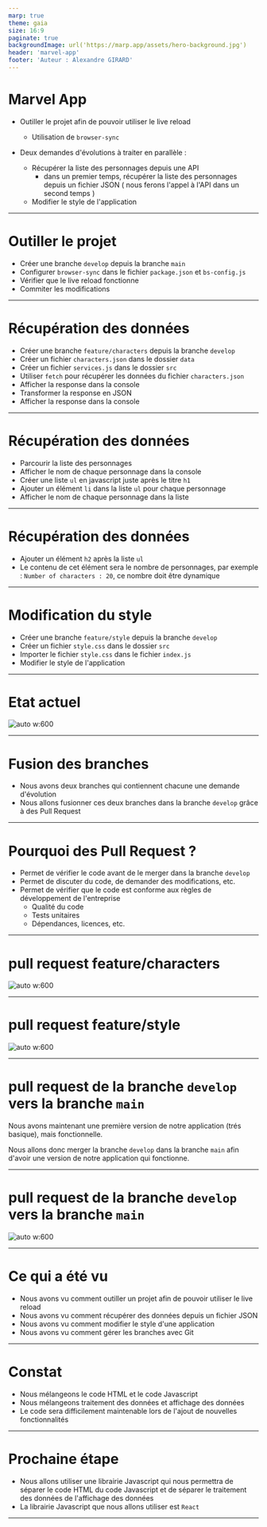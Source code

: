 ```yaml
---
marp: true
theme: gaia
size: 16:9
paginate: true
backgroundImage: url('https://marp.app/assets/hero-background.jpg')
header: 'marvel-app'
footer: 'Auteur : Alexandre GIRARD'
---
```


# Marvel App

- Outiller le projet afin de pouvoir utiliser le live reload
    - Utilisation de `browser-sync`

- Deux demandes d'évolutions à traiter en parallèle :
  - Récupérer la liste des personnages depuis une API
    - dans un premier temps, récupérer la liste des personnages depuis un fichier JSON ( nous ferons l'appel à l'API dans un second temps )
  - Modifier le style de l'application

---

# Outiller le projet

- Créer une branche `develop` depuis la branche `main`
- Configurer `browser-sync` dans le fichier `package.json` et `bs-config.js`
- Vérifier que le live reload fonctionne
- Commiter les modifications

---

# Récupération des données

- Créer une branche `feature/characters` depuis la branche `develop`
- Créer un fichier `characters.json` dans le dossier `data`
- Créer un fichier `services.js` dans le dossier `src`
- Utiliser `fetch` pour récupérer les données du fichier `characters.json`
- Afficher la response dans la console
- Transformer la response en JSON
- Afficher la response dans la console

---

# Récupération des données

- Parcourir la liste des personnages
- Afficher le nom de chaque personnage dans la console
- Créer une liste `ul` en javascript juste après le titre `h1`
- Ajouter un élément `li` dans la liste `ul` pour chaque personnage
- Afficher le nom de chaque personnage dans la liste

---

# Récupération des données

- Ajouter un élément `h2` après la liste `ul`
- Le contenu de cet élément sera le nombre de personnages, par exemple : `Number of characters : 20`, ce nombre doit être dynamique

---

# Modification du style

- Créer une branche `feature/style` depuis la branche `develop`
- Créer un fichier `style.css` dans le dossier `src`
- Importer le fichier `style.css` dans le fichier `index.js`
- Modifier le style de l'application

---

# Etat actuel

![ auto w:600](./etat-actuel.png)

---
# Fusion des branches

- Nous avons deux branches qui contiennent chacune une demande d'évolution
- Nous allons fusionner ces deux branches dans la branche `develop` grâce à des Pull Request
---

# Pourquoi des Pull Request ?

- Permet de vérifier le code avant de le merger dans la branche `develop`
- Permet de discuter du code, de demander des modifications, etc.
- Permet de vérifier que le code est conforme aux règles de développement de l'entreprise
  - Qualité du code
  - Tests unitaires
  - Dépendances, licences, etc.

---
# pull request feature/characters
![ auto w:600](./pr-1.png)

---

# pull request feature/style

![ auto w:600](./pr-2.png)

--- 

# pull request de la branche `develop` vers la branche `main`

Nous avons maintenant une première version de notre application (trés basique), mais fonctionnelle.

Nous allons donc merger la branche `develop` dans la branche `main` afin d'avoir une version de notre application qui fonctionne.

---

# pull request de la branche `develop` vers la branche `main`

![ auto w:600](./pr-3.png)

---
# Ce qui a été vu

- Nous avons vu comment outiller un projet afin de pouvoir utiliser le live reload
- Nous avons vu comment récupérer des données depuis un fichier JSON
- Nous avons vu comment modifier le style d'une application
- Nous avons vu comment gérer les branches avec Git

---

# Constat

- Nous mélangeons le code HTML et le code Javascript
- Nous mélangeons traitement des données et affichage des données
- Le code sera difficilement maintenable lors de l'ajout de nouvelles fonctionnalités

---

# Prochaine étape

- Nous allons utiliser une librairie Javascript qui nous permettra de séparer le code HTML du code Javascript et de séparer le traitement des données de l'affichage des données
- La librairie Javascript que nous allons utiliser est `React`

---

